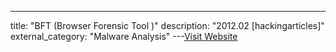 ---
title: "BFT (Browser Forensic Tool )"
description: "2012.02 [hackingarticles]"
external_category: "Malware Analysis"
---[Visit Website](http://www.hackingarticles.in/bft-browser-forensic-tool/)

